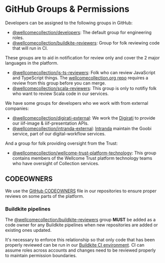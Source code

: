 # GitHub Groups & Permissions

Developers can be assigned to the following groups in GitHub:
- [@wellcomecollection/developers](https://github.com/orgs/wellcomecollection/teams/developers): The default group for engineering roles.
- [@wellcomecollection/buildkite-reviewers](https://github.com/orgs/wellcomecollection/teams/buildkite-reviewers): Group for folk reviewing code that will run in CI.

These groups are to aid in notification for review only and cover the 2 major languages in the platform.
- [@wellcomecollection/js-ts-reviewers](https://github.com/orgs/wellcomecollection/teams/js-ts-reviewers): Folk who can review JavaScript and TypeScript things. The [wellcomecollection.org repo](https://github.com/wellcomecollection/wellcomecollection.org) requires a review from this group before you can merge.
- [@wellcomecollection/scala-reviewers](https://github.com/orgs/wellcomecollection/teams/scala-reviewers): This group is only to notifiy folk who want to review Scala code in our services.

We have some groups for developers who we work with from external companies:
- [@wellcomecollection/digirati-external](https://github.com/orgs/wellcomecollection/teams/digirati-external): We work the [Digirati](https://digirati.com/) to provide our iiif-image & iiif-presentation APIs.
- [@wellcomecollection/intranda-external](https://github.com/orgs/wellcomecollection/teams/intranda-external): [Intranda](https://www.intranda.com/) maintain the Goobi service, part of our digital-workflow services.

And a group for folk providing oversight from the Trust:
- [@wellcomecollection/wellcome-trust-platform-technology](https://github.com/orgs/wellcomecollection/teams/wellcome-trust-platform-technology): This group contains members of the Wellcome Trust platform technology teams who have oversight of Collection services.

## CODEOWNERS

We use the [GitHub CODEOWNERS](https://docs.github.com/en/github/creating-cloning-and-archiving-repositories/creating-a-repository-on-github/about-code-owners) file in our repositories to ensure proper reviews on some parts of the platform.

### Buildkite pipelines

The [@wellcomecollection/buildkite-reviewers](https://github.com/orgs/wellcomecollection/teams/buildkite-reviewers) group **MUST** be added as a code owner for any Buildkite pipelines when new repositories are added or existing ones updated.

It's necessary to enforce this relationship so that only code that has been properly reviewed can be run in our [Buildkite CI environment](https://buildkite.com/wellcomecollection). CI can assume roles across accounts and changes need to be reviewed properly to maintain permission boundaries.
